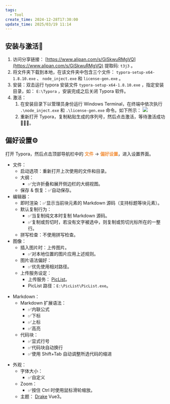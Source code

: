 ```yaml
---
tags:
  - Tool
create_time: 2024-12-28T17:30:00
update_time: 2025/03/19 11:14
---
```


## 安装与激活🚀

1. 访问分享链接： [https://www.alipan.com/s/GiSkwuRMgVQ](https://www.alipan.com/s/GiSkwuRMgVQ) 提取码: `t3j3` 。
2. 将文件夹下载到本地，在该文件夹中包含三个文件： `typora-setup-x64-1.8.10.exe` 、 `node_inject.exe` 和 `license-gen.exe` 。
3. 安装：双击运行 typora 安装文件 `typora-setup-x64-1.8.10.exe` ，指定安装目录，如： `E:\Typora` ，安装完成之后关闭 Typora 软件。
4. 激活：
    1. 在安装目录下以管理员身份运行 Windows Terminal，在终端中依次执行 `.\node_inject.exe` 和 `.\license-gen.exe` 命令。如下所示：
       ![](https://img.xiaorang.fun/202502251729495.png)
    2. 重新打开 Typora，复制粘贴生成的序列号，然后点击激活，等待激活成功🌸🌸🌸。

## 偏好设置⚙️

打开 Typora，然后点击顶部导航栏中的 **<font style="color:#F38F39;">文件</font>** → **<font style="color:#F38F39;">偏好设置</font>**，进入设置界面。

+ 文件：
    - 启动选项：重新打开上次使用的文件和目录。
    - 大纲：
        - ✅允许折叠和展开侧边栏的大纲视图。
    - 保存 & 恢复：✅自动保存。
+ 编辑器：
    - 即时渲染：✅显示当前块元素的 Markdown 源码（支持标题等块元素）。
    - 默认复制行为：
        * ✅当复制纯文本时复制 Markdown 源码。
        * ✅复制或剪切时，若没有文字被选中，则复制或剪切光标所在的一整行。
    - 拼写检查：不使用拼写检查。
+ 图像：
    - 插入图片时：上传图片。
        * ✅对本地位置的图片应用上述规则。
    - 图片语法偏好：
        * ✅优先使用相对路径。
    - 上传服务设定：
        * 上传服务： [PicList](https://piclist.cn/)。
        * PicList 路径：`E:\PicList\PicList.exe`。
* Markdown：
	* Markdown 扩展语法：
		* ✅内联公式
		* ✅下标
		* ✅上标
		* ✅高亮
	* 代码块：
		* ✅显式行号
		* ✅代码块自动换行
		* ✅使用 Shift+Tab 自动调整所选代码的缩进
+ 外观：
    - 字体大小：
        - ✅自定义
    - Zoom：
        * ✅按住 Ctrl 时使用鼠标滑轮缩放。
    - 主题： [Drake](https://theme.typora.io/theme/Drake/) Vue3。
